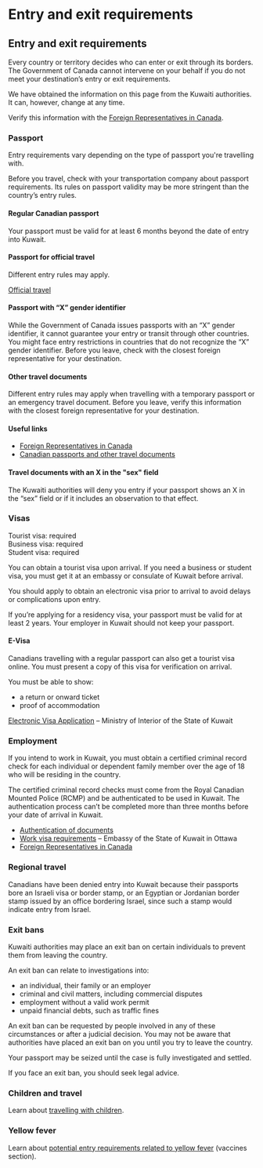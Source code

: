 # Entry and exit requirements

## Entry and exit requirements

Every country or territory decides who can enter or exit through its borders. The Government of Canada cannot intervene on your behalf if you do not meet your destination’s entry or exit requirements.

We have obtained the information on this page from the Kuwaiti authorities. It can, however, change at any time.

Verify this information with the [Foreign Representatives in Canada](https://www.international.gc.ca/protocol-protocole/reps.aspx?lang=eng).

### Passport

Entry requirements vary depending on the type of passport you're travelling with.

Before you travel, check with your transportation company about passport requirements. Its rules on passport validity may be more stringent than the country’s entry rules.

#### Regular Canadian passport

Your passport must be valid for at least 6 months beyond the date of entry into Kuwait.

#### Passport for official travel

Different entry rules may apply.

[Official travel](https://www.canada.ca/en/immigration-refugees-citizenship/services/canadian-passports/official-travel.html)

#### Passport with “X” gender identifier

While the Government of Canada issues passports with an “X” gender identifier, it cannot guarantee your entry or transit through other countries. You might face entry restrictions in countries that do not recognize the “X” gender identifier. Before you leave, check with the closest foreign representative for your destination.

#### Other travel documents

Different entry rules may apply when travelling with a temporary passport or an emergency travel document. Before you leave, verify this information with the closest foreign representative for your destination.

#### Useful links

* [Foreign Representatives in Canada](https://www.international.gc.ca/protocol-protocole/reps.aspx?lang=eng)
* [Canadian passports and other travel documents](http://www.canada.ca/passport)

#### Travel documents with an X in the "sex" field

The Kuwaiti authorities will deny you entry if your passport shows an X in the “sex” field or if it includes an observation to that effect.

### Visas

Tourist visa: required  
 Business visa: required  
 Student visa: required

You can obtain a tourist visa upon arrival. If you need a business or student visa, you must get it at an embassy or consulate of Kuwait before arrival.

You should apply to obtain an electronic visa prior to arrival to avoid delays or complications upon entry.

If you’re applying for a residency visa, your passport must be valid for at least 2 years. Your employer in Kuwait should not keep your passport.

#### E-Visa

Canadians travelling with a regular passport can also get a tourist visa online. You must present a copy of this visa for verification on arrival.

You must be able to show:

* a return or onward ticket
* proof of accommodation

[Electronic Visa Application](https://evisa.moi.gov.kw/evisa/home_e.do) – Ministry of Interior of the State of Kuwait

### Employment

If you intend to work in Kuwait, you must obtain a certified criminal record check for each individual or dependent family member over the age of 18 who will be residing in the country.

The certified criminal record checks must come from the Royal Canadian Mounted Police (RCMP) and be authenticated to be used in Kuwait. The authentication process can’t be completed more than three months before your date of arrival in Kuwait.

* [Authentication of documents](https://www.international.gc.ca/gac-amc/about-a_propos/services/authentication-authentification/index.aspx?lang=eng)
* [Work visa requirements](https://kuwaitembassy.ca/index.php/consulate/visa-applications/work-visa) – Embassy of the State of Kuwait in Ottawa
* [Foreign Representatives in Canada](http://www.international.gc.ca/protocol-protocole/reps.aspx?lang=eng)

### Regional travel

Canadians have been denied entry into Kuwait because their passports bore an Israeli visa or border stamp, or an Egyptian or Jordanian border stamp issued by an office bordering Israel, since such a stamp would indicate entry from Israel.

### Exit bans

Kuwaiti authorities may place an exit ban on certain individuals to prevent them from leaving the country.

An exit ban can relate to investigations into:

* an individual, their family or an employer
* criminal and civil matters, including commercial disputes
* employment without a valid work permit
* unpaid financial debts, such as traffic fines

An exit ban can be requested by people involved in any of these circumstances or after a judicial decision. You may not be aware that authorities have placed an exit ban on you until you try to leave the country.

Your passport may be seized until the case is fully investigated and settled.

If you face an exit ban, you should seek legal advice.

### Children and travel

Learn about [travelling with children](http://travel.gc.ca/travelling/children).

### Yellow fever

Learn about [potential entry requirements related to yellow fever](#health) (vaccines section).